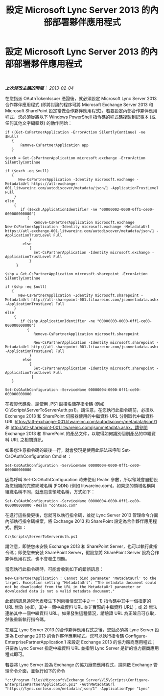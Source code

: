 ﻿---
title: 設定 Microsoft Lync Server 2013 的內部部署夥伴應用程式
TOCTitle: 設定 Microsoft Lync Server 2013 的內部部署夥伴應用程式
ms:assetid: 696f2b26-e5d0-42b5-9785-a26c2ce25bb7
ms:mtpsurl: https://technet.microsoft.com/zh-tw/library/JJ204975(v=OCS.15)
ms:contentKeyID: 49291199
ms.date: 08/10/2015
mtps_version: v=OCS.15
ms.translationtype: HT
---

# 設定 Microsoft Lync Server 2013 的內部部署夥伴應用程式

 

_**上次修改主題的時間：** 2013-02-04_

在您指派 OAuthTokenIssuer 憑證後，就必須設定 Microsoft Lync Server 2013 合作夥伴應用程式 (即將討論的程序可將 Microsoft Exchange Server 2013 和 Microsoft SharePoint 設定當做合作夥伴應用程式)。若要設定內部合作夥伴應用程式，您必須從將以下 Windows PowerShell 指令碼的程式碼複製到記事本 (或任何其他文字編輯器) 的動作開始：

    if ((Get-CsPartnerApplication -ErrorAction SilentlyContinue) -ne $Null)
       {
           Remove-CsPartnerApplication app
       }
    
    $exch = Get-CsPartnerApplication microsoft.exchange -ErrorAction SilentlyContinue
            
    if ($exch -eq $null)
       {
          New-CsPartnerApplication -Identity microsoft.exchange -MetadataUrl https://atl-exchange-001.litwareinc.com/autodiscover/metadata/json/1 -ApplicationTrustLevel Full 
        }
    else
        {
           if ($exch.ApplicationIdentifier -ne "00000002-0000-0ff1-ce00-000000000000")
              {
                 Remove-CsPartnerApplication microsoft.exchange
    New-CsPartnerApplication -Identity microsoft.exchange -MetadataUrl https://atl-exchange-001.litwareinc.com/autodiscover/metadata/json/1 -ApplicationTrustLevel Full 
               }
            else
               {
                 Set-CsPartnerApplication -Identity microsoft.exchange -ApplicationTrustLevel Full 
               }
         }
    
    $shp = Get-CsPartnerApplication microsoft.sharepoint -ErrorAction SilentlyContinue
            
    if ($shp -eq $null)
       {
          New-CsPartnerApplication -Identity microsoft.sharepoint -MetadataUrl http://atl-sharepoint-001.litwareinc.com/jsonmetadata.ashx -ApplicationTrustLevel Full 
        }
    else
        {
           if ($shp.ApplicationIdentifier -ne "00000003-0000-0ff1-ce00-000000000000")
              {
                 Remove-CsPartnerApplication microsoft.sharepoint
      
                 New-CsPartnerApplication -Identity microsoft.sharepoint -MetadataUrl http://atl-sharepoint-001.litwareinc.com/jsonmetadata.ashx -ApplicationTrustLevel Full 
               }
            else
               {
                 Set-CsPartnerApplication -Identity microsoft.sharepoint -ApplicationTrustLevel Full 
                }
       }
    
    Set-CsOAuthConfiguration -ServiceName 00000004-0000-0ff1-ce00-000000000000

在複製代碼後，請使用 .PS1 副檔名儲存指令碼 (例如 C:\\Scripts\\ServerToServerAuth.ps1)。請注意，在您執行此指令碼前，必須以 Exchange 2013 和 SharePoint 伺服器使用的中繼資料 URL 分別取代中繼資料 URL https://atl-exchange-001.litwareinc.com/autodiscover/metadata/json/1 和 http://atl-sharepoint-001.litwareinc.com/jsonmetadata.ashx。請參閱 Exchange 2013 和 SharePoint 的產品文件，以取得如何識別個別產品的中繼資料 URL 之相關資訊。

如果您注意指令碼的最後一行，就會發現是使用此語法來呼叫 Set-CsOAuthConfiguration Cmdlet ：

    Set-CsOAuthConfiguration -ServiceName 00000004-0000-0ff1-ce00-000000000000

因為呼叫 Set-CsOAuthConfiguration 時未使用 Realm 參數，所以領域會自動設為您組織的完整網域名稱 (FQDN) (例如 litwareinc.com)。如果您的領域名稱與組織名稱不同，就應包含領域名稱，方式如下：

    Set-CsOAuthConfiguration -ServiceName 00000004-0000-0ff1-ce00-000000000000 -Realm "contoso.com"

在進行這些變更後，您就可以執行指令碼，並從 Lync Server 2013 管理命令介面內部執行指令碼檔案，將 Exchange 2013 和 SharePoint 設定為合作夥伴應用程式。例如：

    C:\Scripts\ServerToServerAuth.ps1

請注意，即使您未安裝 Exchange 2013 和 SharePoint Server，也可以執行此指令碼；即使您未安裝 SharePoint Server，假設您將 SharePoint Server 設為合作夥伴應用程式，也不會發生問題。

當您執行此指令碼時，可能會收到如下的錯誤訊息：

    New-CsPartnerApplication : Cannot bind parameter 'MetadataUrl' to the target. Exception setting "MetadataUrl": "The metadata document could not be downloaded from the URL in the MetadataUrl parameter or downloaded data is not a valid metadata document."

此錯誤訊息通常代表發生下列兩種情況其中之一：1) 指令碼中其中一個指定的 URL 無效 (亦即，其中一個中繼資料 URL 並非實際的中繼資料 URL)；或 2) 無法連絡其中一個中繼資料 URL。如果發生這種情況，請驗證 URL 為正確且可存取，然後重新執行指令碼。

在建立 Lync Server 2013 的合作夥伴應用程式之後，您就必須將 Lync Server 設定為 Exchange 2013 的合作夥伴應用程式。您可以執行指令碼 Configure-EnterprisePartnerApplication.1 來設定 Exchange 2013 的協力廠商應用程式；只要為 Lync Server 指定中繼資料 URL 並指明 Lync Server 是新的協力廠商應用程式即可。

若要將 Lync Server 設為 Exchange 的協力廠商應用程式，請開啟 Exchange 管理命令介面，並執行如下的命令

    "c:\Program Files\Microsoft\Exchange Server\V15\Scripts\Configure-EnterprisePartnerApplication.ps1" -AuthMetadataUrl "https://lync.contoso.com/metadata/json/1" -ApplicationType "Lync"

